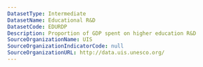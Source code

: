 ```yaml
---
DatasetType: Intermediate
DatasetName: Educational R&D
DatasetCode: EDURDP
Description: Proportion of GDP spent on higher education R&D
SourceOrganizationName: UIS
SourceOrganizationIndicatorCode: null
SourceOrganizationURL: http://data.uis.unesco.org/
---
```


